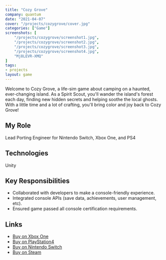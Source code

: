 ```yaml
---
title: "Cozy Grove"
company: quantum
date: "2021-04-07"
cover: "/projects/cozygrove/cover.jpg"
categories: ["Game"]
screenshots: [
    "/projects/cozygrove/screenshot1.jpg",
    "/projects/cozygrove/screenshot2.jpg",
    "/projects/cozygrove/screenshot3.jpg",
    "/projects/cozygrove/screenshot4.jpg",
    "Mj8LEVR-XMQ"
]
tags:
- projects
layout: game
---
```


Welcome to Cozy Grove, a life-sim game about camping on a haunted, ever-changing island. As a Spirit Scout, you'll wander the island's forest each day, finding new hidden secrets and helping soothe the local ghosts. With a little time and a lot of crafting, you'll bring color and joy back to Cozy Grove!

## My Role
Lead Porting Engineer for Nintendo Switch, Xbox One, and PS4

## Technologies
Unity

## Key Responsibilities
* Collaborated with developers to make a console-friendly experience.
* Integrated console APIs (save data, achievements, user management, etc).
* Ensured game passed all console certification requirements.

## Links
* [Buy on Xbox One](https://www.microsoft.com/en-us/p/cozy-grove/9pjcc91cz3wn)
* [Buy on PlayStation4](https://store.playstation.com/en-us/concept/10002088)
* [Buy on Nintendo Switch](https://www.nintendo.com/games/detail/cozy-grove-switch/)
* [Buy on Steam](https://store.steampowered.com/app/1458100/Cozy_Grove)